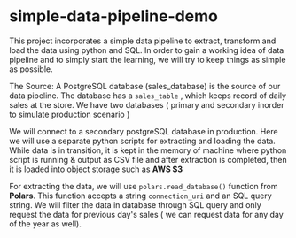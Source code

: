 # simple-data-pipeline-demo
This project incorporates a simple data pipeline to extract, transform and load the data using python and SQL.
In order to gain a working idea of data pipeline and to simply start the learning, we will try to keep things
 as simple as possible.

The Source: A PostgreSQL database (sales_database) is the source of our data pipeline. The database has a `sales_table`
, which keeps record of daily sales at the store. We have two databases ( primary and secondary inorder to simulate production
scenario )

We will connect to a secondary postgreSQL database in production. Here we will use a separate python scripts for extracting and loading the 
data. While data is in transition, it is kept in the memory of machine where python script is running & output as CSV file and after extraction 
is completed, then it is loaded into object storage such as **AWS S3** 


For extracting the data, we will use `polars.read_database()` function from **Polars**. This function accepts
a string `connection_uri` and an SQL query string. We will filter the data in database through SQL query and 
only request the data for previous day's sales ( we can request data for any day of the year as well).